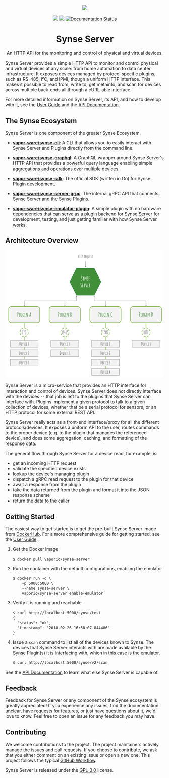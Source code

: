 <p align="center"><a href="https://www.vapor.io/"><img src="assets/logo.png" width="360"></a></p>
<p align="center">
    <a href="https://circleci.com/gh/vapor-ware/synse-server"><img src="https://circleci.com/gh/vapor-ware/synse-server.svg?style=shield"></a>
    <a href="https://codecov.io/gh/vapor-ware/synse-server"><img src="https://codecov.io/gh/vapor-ware/synse-server/branch/master/graph/badge.svg" /></a>
    <a href='http://synse-server.readthedocs.io/en/latest/?badge=latest'><img src='https://readthedocs.org/projects/synse-server/badge/?version=latest' alt='Documentation Status' /></a>
        
<h1 align="center">Synse Server</h1>
</p>

<p align="center">An HTTP API for the monitoring and control of physical and virtual devices.</p>


Synse Server provides a simple HTTP API to monitor and control physical and virtual devices
at any scale: from home automation to data center infrastructure. It exposes devices managed
by protocol specific plugins, such as RS-485, I²C, and IPMI, though a uniform HTTP interface.
This makes it possible to read from, write to, get metainfo, and scan for devices across
multiple back-ends all through a cURL-able interface.

For more detailed information on Synse Server, its API, and how to develop with it, see
the [User Guide][user-guide] and the [API Documentation][synse-api].

## The Synse Ecosystem
Synse Server is one component of the greater Synse Ecosystem.

- [**vapor-ware/synse-cli**][synse-cli]: A CLI that allows you to easily interact with
  Synse Server and Plugins directly from the command line.

- [**vapor-ware/synse-graphql**][synse-graphql]: A GraphQL wrapper around Synse Server's
  HTTP API that provides a powerful query language enabling simple aggregations and
  operations over multiple devices.

- [**vapor-ware/synse-sdk**][synse-sdk]: The official SDK (written in Go) for Synse Plugin
  development.

- [**vapor-ware/synse-server-grpc**][synse-grpc]: The internal gRPC API that connects Synse
  Server and the Synse Plugins.

- [**vapor-ware/synse-emulator-plugin**][synse-emulator]: A simple plugin with no hardware
  dependencies that can serve as a plugin backend for Synse Server for development,
  testing, and just getting familiar with how Synse Server works.


## Architecture Overview

<p align="center"><img src="assets/arch.svg" width="500" /></p>

Synse Server is a micro-service that provides an HTTP interface for interaction and control
of devices. Synse Server does not directly interface with the devices -- that job is left to
the plugins that Synse Server can interface with. Plugins implement a given protocol to talk
to a given collection of devices, whether that be a serial protocol for sensors, or an HTTP
protocol for some external REST API.

Synse Server really acts as a front-end interface/proxy for all the different protocols/devices.
It exposes a uniform API to the user, routes commands to the proper device (e.g. to the plugin
that manages the referenced device), and does some aggregation, caching, and formatting of
the response data.

The general flow through Synse Server for a device read, for example, is:
- get an incoming HTTP request
- validate the specified device exists
- lookup the device's managing plugin
- dispatch a gRPC read request to the plugin for that device
- await a response from the plugin
- take the data returned from the plugin and format it into the JSON response scheme
- return the data to the caller

## Getting Started
The easiest way to get started is to get the pre-built Synse Server image from
[DockerHub][synse-dockerhub]. For a more comprehensive guide for getting started,
see the [User Guide][user-guide].

1. Get the Docker image

    ```console
    $ docker pull vaporio/synse-server
    ```

1. Run the container with the default configurations, enabling the emulator

    ```console
    $ docker run -d \
        -p 5000:5000 \
        --name synse-server \
        vaporio/synse-server enable-emulator
    ```

1. Verify it is running and reachable

    ```console
    $ curl http://localhost:5000/synse/test
    {
      "status": "ok",
      "timestamp": "2018-02-26 16:58:07.844486"
    }
    ```

1. Issue a `scan` command to list all of the devices known to Synse. The devices that
   Synse Server interacts with are made available by the Synse Plugin(s) it is interfacing
   with, which in this case is the [emulator][synse-emulator].
   
    ```console
    $ curl http://localhost:5000/synse/v2/scan
    ```

See the [API Documentation][synse-api] to learn what else Synse Server is capable of.

## Feedback
Feedback for Synse Server or any component of the Synse ecosystem is greatly appreciated!
If you experience any issues, find the documentation unclear, have requests for features,
or just have questions about it, we'd love to know. Feel free to open an issue for any
feedback you may have.

## Contributing
We welcome contributions to the project. The project maintainers actively manage the issues
and pull requests. If you choose to contribute, we ask that you either comment on an existing
issue or open a new one. This project follows the typical [GitHub Workflow][gh-workflow].

Synse Server is released under the [GPL-3.0](LICENSE) license.


[synse-api]: https://vapor-ware.github.io/synse-server/
[synse-cli]: https://github.com/vapor-ware/synse-cli
[synse-dockerhub]: https://hub.docker.com/r/vaporio/synse-server/
[synse-emulator]: https://github.com/vapor-ware/synse-emulator-plugin
[synse-graphql]: https://github.com/vapor-ware/synse-graphql
[synse-grpc]: https://github.com/vapor-ware/synse-server-grpc
[synse-sdk]: https://github.com/vapor-ware/synse-sdk
[gh-workflow]: https://guides.github.com/introduction/flow/
[user-guide]: http://synse-server.readthedocs.io/en/latest/
